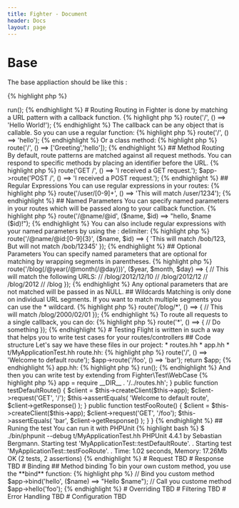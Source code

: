 ```yaml
---
title: Fighter - Document
header: Docs
layout: page
---
```



# Base
The base appliaction should be like this :

{% highlight php %}
<?hh
require __DIR__ . '/vendor/autoload.php';

$app = new Fighter\Application();

$app->run();

{% endhighlight %}


# Routing
Routing in Fighter is done by matching a URL pattern with a callback function.

{% highlight php %}
<?hh
$app->route('/', () ==> 'Hello World!');
{% endhighlight %}

The callback can be any object that is callable. So you can use a regular function:
{% highlight php %}
<?hh
function hello() {
    return 'Hello World!';
}
$app->route('/', () ==> 'hello');
{% endhighlight %}

Or a class method:
{% highlight php %}
<?hh
class Greeting {
    public static function hello() {
        return 'hello world!';
    }
}
$app->route('/', () ==> ['Greeting','hello']);
{% endhighlight %}


## Method Routing

By default, route patterns are matched against all request methods. You can respond to specific methods by placing an identifier before the URL.

{% highlight php %}
<?hh
$app->route('GET /', () ==> 'I received a GET request.');
$app->route('POST /', () ==> 'I received a POST request.');
{% endhighlight %}


## Regular Expressions
You can use regular expressions in your routes:

{% highlight php %}
<?hh
$app->route('/user/[0-9]+', () ==> 'This will match /user/1234');
{% endhighlight %}


## Named Parameters
You can specify named parameters in your routes which will be passed along to your callback function.

{% highlight php %}
<?hh
$app->route('/@name/@id', ($name, $id) ==> "hello, $name ($id)!");
{% endhighlight %}


You can also include regular expressions with your named parameters by using the : delimiter:

{% highlight php %}
<?hh
$app->route('/@name/@id:[0-9]{3}', ($name, $id) ==> {
    'This will match /bob/123, But will not match /bob/12345'
});

{% endhighlight %}


## Optional Parameters
You can specify named parameters that are optional for matching by wrapping segments in parentheses.

{% highlight php %}
<?hh
$app->route('/blog(/@year(/@month(/@day)))', ($year, $month, $day) ==> {
    // This will match the following URLS:
    // /blog/2012/12/10
    // /blog/2012/12
    // /blog/2012
    // /blog
});
{% endhighlight %}

Any optional parameters that are not matched will be passed in as NULL.


## Wildcards
Matching is only done on individual URL segments. If you want to match multiple segments you can use the * wildcard.

{% highlight php %}
<?hh
$app->route('/blog/*', () ==> {
    // This will match /blog/2000/02/01
});
{% endhighlight %}

To route all requests to a single callback, you can do:

{% highlight php %}
<?hh
$app->route('*', () ==> {
    // Do something
});
{% endhighlight %}


# Testing
Flight is written in such a way that helps you to write test cases for your routes/controllers

## Code structure
Let's say we have these files in our project:

* routes.hh
* app.hh
* t/MyApplicationTest.hh

route.hh:
{% highlight php %}
<?hh //partial
require __DIR__ . '/vendor/autoload.php';

$app = new Fighter\Application();
$app->route('/', () ==> 'Welcome to default route');
$app->route('/foo', () ==> 'bar');

return $app;
{% endhighlight %}

app.hh:
{% highlight php %}
<?hh //partial
$app = require __DIR__ . '/routes.hh';
$app->run();
{% endhighlight %}

And then you can write test by extending from Fighter\Test\WebCase
{% highlight php %}
<?hh //partial
class MyApplicationTest extends \Fighter\Test\WebCase {
    public function setUp() {
        $this->app = require __DIR__ . '/../routes.hh';
    }

    public function testDefaultRoute() {
        $client = $this->createClient($this->app);
        $client->request('GET', '/');

        $this->assertEquals(
            'Welcome to default route',
            $client->getResponse()
        );
    }

    public function testFooRoute() {
        $client = $this->createClient($this->app);
        $client->request('GET', '/foo');

        $this->assertEquals(
            'bar',
            $client->getResponse()
        );
    }
}
{% endhighlight %}

## Runing the test
You can run it with PHPUnit
{% highlight bash %}
$ ./bin/phpunit --debug t/MyApplicationTest.hh
PHPUnit 4.4.1 by Sebastian Bergmann.

Starting test 'MyApplicationTest::testDefaultRoute'.
.
Starting test 'MyApplicationTest::testFooRoute'.
.

Time: 1.02 seconds, Memory: 17.26Mb

OK (2 tests, 2 assertions)
{% endhighlight %}


# Request

TBD

# Response

TBD


# Binding

## Method binding

To bin your own custom method, you use the **bind** function:

{% highlight php %}
// Bind you custom method
$app->bind('hello', ($name) ==> "Hello $name");

// Call you custome method
$app->hello('foo');
{% endhighlight %}


# Overriding

TBD

# Filtering

TBD

# Error Handling

TBD

# Configuration

TBD


<script>
$('#main_content').toc();
</script>
